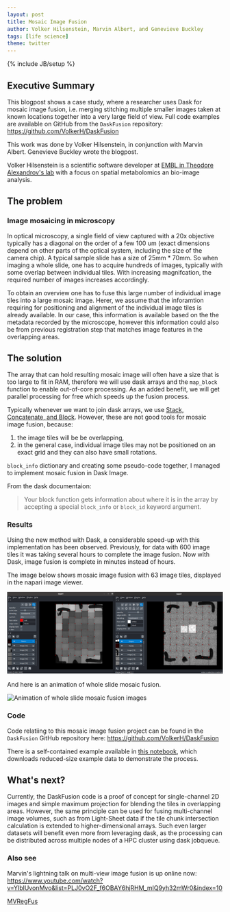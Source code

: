 ```yaml
---
layout: post
title: Mosaic Image Fusion
author: Volker Hilsenstein, Marvin Albert, and Genevieve Buckley
tags: [life science]
theme: twitter
---
```

{% include JB/setup %}

## Executive Summary

This blogpost shows a case study, where a researcher uses Dask for mosaic image fusion, i.e. merging  stitching multiple smaller images taken at known locations together into a very large field of view. Full code examples are available on GitHub from the `DaskFusion` repository: https://github.com/VolkerH/DaskFusion

This work was done by Volker Hilsenstein, in conjunction with Marvin Albert. Genevieve Buckley wrote the blogpost.

Volker Hilsenstein is a scientific software developer at [EMBL in Theodore Alexandrov's lab](https://www.embl.org/groups/alexandrov/) with a focus on spatial metabolomics an bio-image analysis. 

## The problem

### Image mosaicing in microscopy

In optical microscopy, a single field of view captured with a 20x objective typically
has a diagonal on the order of a few 100 um (exact dimensions depend on other
parts of the optical system, including the size of the camera chip). A typical 
sample slide has a size of 25mm * 70mm. 
So when imaging a whole slide, one has to acquire hundreds of images, typically
with some overlap between individual tiles.  With increasing magnifcation,
the required number of images increases accordingly. 

To obtain an overview one has to fuse this large number of individual
image tiles into a large mosaic image. Herer, we assume that the inforamtion requiring for 
positioning and alignment of the individual image tiles is already available. In our case,
this information is available based on the the metadata recorded by the microscope, however this
information could also be from  previous registration step that matches image features 
in the overlapping areas.
 

## The solution


The array that can hold resulting mosaic image will often have a size that is too large 
to fit in RAM, therefore we will use dask arrays and the `map_block` function to enable 
out-of-core processing. As an added benefit, we will get parallel processing for free
which speeds up the fusion process.

Typically whenever we want to join dask arrays, we use [Stack, Concatenate, and Block](https://docs.dask.org/en/latest/array-stack.html). However, these are not good tools for mosaic image fusion, because:

1. the image tiles will be be overlapping,
2. in the general case, individual image tiles may not be positioned on an exact grid and they can also have small rotations.




`block_info` dictionary and creating some
pseudo-code together, I managed to implement mosaic fusion in Dask Image.

From the dask documentaion:
> Your block function gets information about where it is in the array by accepting a special `block_info` or `block_id` keyword argument.


### Results

Using the new method with Dask, a considerable speed-up with this implementation has been observed. Previously, for data with 600 image tiles it was taking several hours to complete the image fusion. Now with Dask, image fusion is complete in minutes instead of hours.

The image below shows mosaic image fusion with 63 image tiles, displayed in the napari image viewer.

![Mosaic fusion images in the napari image viewer](/images/mosaic-fusion/NapariMosaics.png)

And here is an animation of whole slide mosaic fusion.

![Animation of whole slide mosaic fusion images](/images/mosaic-fusion/Lama_whole_slide.gif)

### Code

Code relatiing to this mosaic image fusion project can be found in the `DaskFusion` GitHub repository here: https://github.com/VolkerH/DaskFusion

There is a self-contained example available in [this notebook](https://github.com/VolkerH/DaskFusion/blob/main/Load_Mosaic.ipynb), which downloads reduced-size example data to demonstrate the process.




## What's next?

Currently, the DaskFusion code is a proof of concept for single-channel 2D images and simple maximum projection for blending the tiles in overlapping areas.
However, the same principle can be used for fusing multi-channel image volumes,
such as from Light-Sheet data if the tile chunk intersection calculation is extended to higher-dimensional 
arrays.
Such even larger datasets will benefit even more from leveraging dask,
as the processing can be distributed across multiple nodes of a HPC cluster using dask jobqueue.

### Also see
Marvin's lightning talk on multi-view image fusion is up online now: https://www.youtube.com/watch?v=YIblUvonMvo&list=PLJ0vO2F_f6OBAY6hjRHM_mIQ9yh32mWr0&index=10

[MVRegFus](https://github.com/m-albert/MVRegFus)
